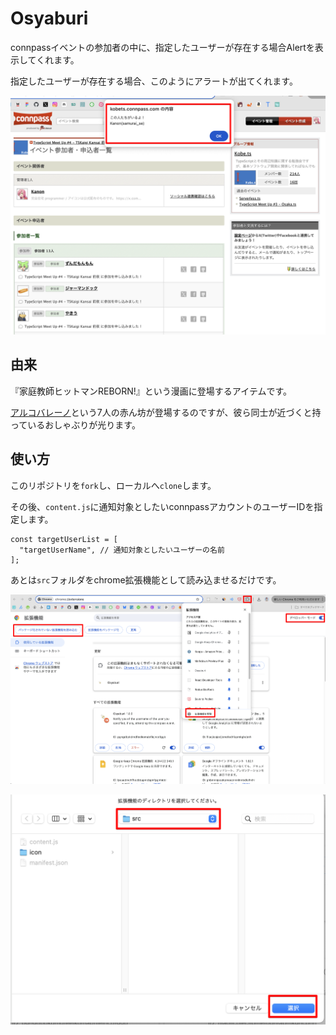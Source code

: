 # Osyaburi

connpassイベントの参加者の中に、指定したユーザーが存在する場合Alertを表示してくれます。

指定したユーザーが存在する場合、このようにアラートが出てくれます。

![](images/2024-10-28-18-43-22.png)

## 由来

『家庭教師ヒットマンREBORN!』という漫画に登場するアイテムです。

[アルコバレーノ](https://dic.pixiv.net/a/%E3%82%A2%E3%83%AB%E3%82%B3%E3%83%90%E3%83%AC%E3%83%BC%E3%83%8E)という7人の赤ん坊が登場するのですが、彼ら同士が近づくと持っているおしゃぶりが光ります。

## 使い方

このリポジトリを`fork`し、ローカルへ`clone`します。

その後、`content.js`に通知対象としたいconnpassアカウントのユーザーIDを指定します。

```
const targetUserList = [
  "targetUserName", // 通知対象としたいユーザーの名前
];
```

あとは`src`フォルダをchrome拡張機能として読み込ませるだけです。

![](images/2024-10-28-18-49-23.png)

![](images/2024-10-28-18-49-49.png)